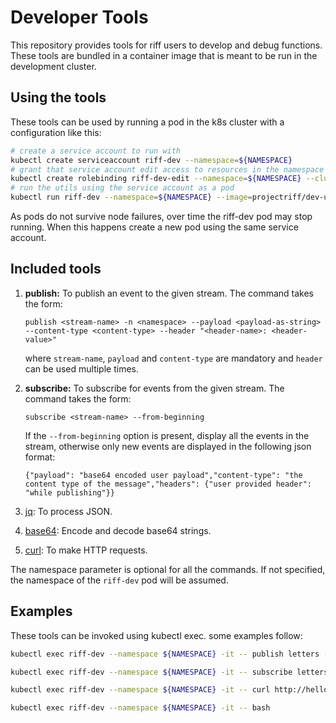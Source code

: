 # Developer Tools
This repository provides tools for riff users to develop and debug functions. These tools are bundled in a container image that is meant to be run in the development cluster.

## Using the tools
These tools can be used by running a pod in the k8s cluster with a configuration like this:
```bash
# create a service account to run with
kubectl create serviceaccount riff-dev --namespace=${NAMESPACE}
# grant that service account edit access to resources in the namespace
kubectl create rolebinding riff-dev-edit --namespace=${NAMESPACE} --clusterrole=edit --serviceaccount=${NAMESPACE}:riff-dev
# run the utils using the service account as a pod
kubectl run riff-dev --namespace=${NAMESPACE} --image=projectriff/dev-utils --serviceaccount=riff-dev --generator=run-pod/v1
```

As pods do not survive node failures, over time the riff-dev pod may stop running. When this happens create a new pod using the same service account.

## Included tools
1. **publish:** To publish an event to the given stream.
The command takes the form:
    ```
    publish <stream-name> -n <namespace> --payload <payload-as-string> --content-type <content-type> --header "<header-name>: <header-value>"
    ```
    where `stream-name`, `payload` and `content-type` are mandatory and `header` can be used multiple times.
1. **subscribe:** To subscribe for events from the given stream.
The command takes the form:
    ```
    subscribe <stream-name> --from-beginning
    ```
    If the `--from-beginning` option is present, display all the events in the stream, otherwise only new events are displayed in the following json format:
    ```
    {"payload": "base64 encoded user payload","content-type": "the content type of the message","headers": {"user provided header": "while publishing"}}
    ```
1. [jq](https://stedolan.github.io/jq/): To process JSON.

1. [base64](http://manpages.ubuntu.com/manpages/bionic/man1/base64.1.html): Encode and decode base64 strings.

1. [curl](https://curl.haxx.se/): To make HTTP requests.

The namespace parameter is optional for all the commands. If not specified, the namespace of the `riff-dev` pod will be assumed.

## Examples
These tools can be invoked using kubectl exec. some examples follow:

```bash
kubectl exec riff-dev --namespace ${NAMESPACE} -it -- publish letters --content-type text/plain --payload foo
```

```bash
kubectl exec riff-dev --namespace ${NAMESPACE} -it -- subscribe letters --from-beginning
```

```bash
kubectl exec riff-dev --namespace ${NAMESPACE} -it -- curl http://hello.default.svc.cluster.local/ -H 'Content-Type: text/plain' -H 'Accept: text/plain' -d '<insert your name>'
```

```bash
kubectl exec riff-dev --namespace ${NAMESPACE} -it -- bash
```
